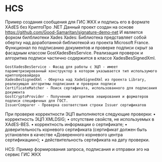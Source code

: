 # HCS
Пример создания сообщения для ГИС ЖКХ и подпись его в формате  XAdES без КриптоПро .NET 
Данный проект создан на основе https://github.com/Good-Samaritan/signature-demo-net 
И является форком билблиотеки Xades 
Xades: Библиотека представляет собой обертку над доработанной библиотекой из проекта Microsoft France.
Функционал по подписанию документов и проверке подписи скрыт за фасадным классом GostXadesBesService. 
Реализация проверок и алгоритма подписи частично содержится в классе XadesBesSignedXml. 
```
GostXadesBesService - Фасад для работы с ЭЦП - имеет параметризированный конструктор в котором указывается тип использумого криптопровайдера
XadesBesSignedXml - Обертка над XadeSignedXml из проекта Library, реализующая алгоритмы подписания и проверки подписи
CertificateMatcher - Поиск сертификата, использованного для подписания документа
GostCryptoProvider - Получению алгоритмов хеширования и форматеров подписи специфичных для ГОСТ.
IssuerComparer - Проверка соответствия строки Issuer сертификатов
```
При проверке корректности ЭЦП выполняются следующие проверки:
•	корректность ЭЦП XMLDSIG;
•	отсутствие свойств, не используемых в XAdES-BES.
•	корректность информации о сертификате;
•	доверительность корневого сертификата (сертификат должен быть установлен в качестве «Доверенного корневого центра сертификации»);
•	действительность сертификата на дату проверки.

HCS: Пример формирования запроса, подписания и отправки эго на сервис ГИС ЖКХ
